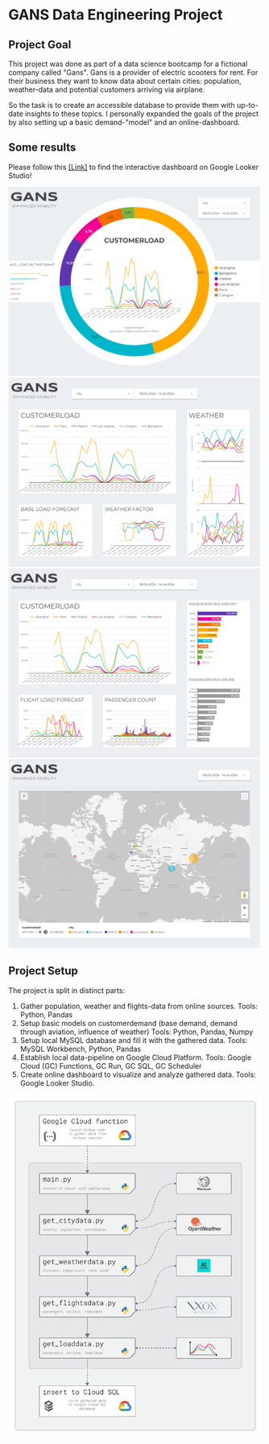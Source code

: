 # GANS Data Engineering Project

## Project Goal
This project was done as part of a data science bootcamp for a fictional company called "Gans".
Gans is a provider of electric scooters for rent.
For their business they want to know data about certain cities: population, weather-data and potential customers arriving via airplane.

So the task is to create an accessible database to provide them with up-to-date insights to these topics.
I personally expanded the goals of the project by also setting up a basic demand-"model" and an online-dashboard.

## Some results

Please follow this <a href="https://lookerstudio.google.com/reporting/d217368a-f033-457d-8f9d-307d04ae46d5">[Link]<a/> to find the interactive dashboard on Google Looker Studio!

<img src="Dashboard-01.png" width="500"> <img src="Dashboard-02.png" width="500">
<img src="Dashboard-03.png" width="500"> <img src="Dashboard-04.png" width="500">

## Project Setup

The project is split in distinct parts:
1. Gather population, weather and flights-data from online sources.
   Tools: Python, Pandas
2. Setup basic models on customerdemand (base demand, demand through aviation, influence of weather)
   Tools: Python, Pandas, Numpy
4. Setup local MySQL database and fill it with the gathered data.
   Tools: MySQL Workbench, Python, Pandas
5. Establish local data-pipeline on Google Cloud Platform.
   Tools: Google Cloud (GC) Functions, GC Run, GC SQL, GC Scheduler
6. Create online dashboard to visualize and analyze gathered data.
   Tools: Google Looker Studio.

<img src="Flowdiagram_01.png" width="700">

